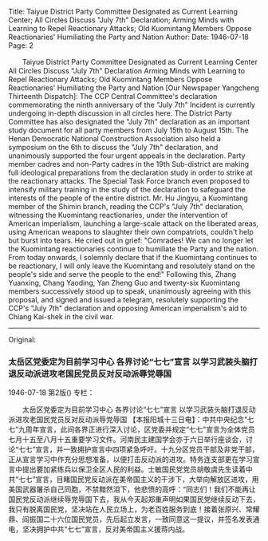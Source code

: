 Title: Taiyue District Party Committee Designated as Current Learning Center; All Circles Discuss "July 7th" Declaration; Arming Minds with Learning to Repel Reactionary Attacks; Old Kuomintang Members Oppose Reactionaries' Humiliating the Party and Nation
Author:
Date: 1946-07-18
Page: 2

　　Taiyue District Party Committee Designated as Current Learning Center
    All Circles Discuss "July 7th" Declaration
    Arming Minds with Learning to Repel Reactionary Attacks; Old Kuomintang Members Oppose Reactionaries' Humiliating the Party and Nation
    [Our Newspaper Yangcheng Thirteenth Dispatch]: The CCP Central Committee's declaration commemorating the ninth anniversary of the "July 7th" Incident is currently undergoing in-depth discussion in all circles here. The District Party Committee has also designated the "July 7th" declaration as an important study document for all party members from July 15th to August 15th. The Henan Democratic National Construction Association also held a symposium on the 6th to discuss the "July 7th" declaration, and unanimously supported the four urgent appeals in the declaration. Party member cadres and non-Party cadres in the 19th Sub-district are making full ideological preparations from the declaration study in order to strike at the reactionary attacks. The Special Task Force branch even proposed to intensify military training in the study of the declaration to safeguard the interests of the people of the entire district. Mr. Hu Jingyu, a Kuomintang member of the Shimin branch, reading the CCP's "July 7th" declaration, witnessing the Kuomintang reactionaries, under the intervention of American imperialism, launching a large-scale attack on the liberated areas, using American weapons to slaughter their own compatriots, couldn't help but burst into tears. He cried out in grief: "Comrades! We can no longer let the Kuomintang reactionaries continue to humiliate the Party and the nation. From today onwards, I solemnly declare that if the Kuomintang continues to be reactionary, I will only leave the Kuomintang and resolutely stand on the people's side and serve the people to the end!" Following this, Zhang Yuanxing, Chang Yaoding, Yan Zheng Guo and twenty-six Kuomintang members successively stood up to speak, unanimously agreeing with this proposal, and signed and issued a telegram, resolutely supporting the CCP's "July 7th" declaration and opposing American imperialism's aid to Chiang Kai-shek in the civil war.



<hr /> 

Original: 


### 太岳区党委定为目前学习中心  各界讨论“七七”宣言  以学习武装头脑打退反动派进攻老国民党员反对反动派辱党辱国

1946-07-18
第2版()
专栏：

　　太岳区党委定为目前学习中心
    各界讨论“七七”宣言
    以学习武装头脑打退反动派进攻老国民党员反对反动派辱党辱国
    【本报阳城十三日电】：中共中央纪念“七七”九周年宣言，此间各界正进行深入讨论，区党委并规定“七七”宣言为全体党员七月十五至八月十五重要学习文件。河南民主建国学会亦于六日举行座谈会，讨论“七七”宣言，并一致拥护宣言中四项紧急呼吁。十九分区党员干部及非党干部，正从宣言学习中作充分思想准备，以便打击反动派的进攻。特务连支部更在学习宣言中提出要加紧练兵以保卫全区人民的利益。士敏国民党党员胡敬虞先生读着中共“七七”宣言，目睹国民党反动派在美帝国主义的干涉下，大举向解放区进攻，用美国武器屠杀自己同胞，不禁黯然泪下，他悲愤的高呼：“同志们！我们不能再让国民党反动派继续辱党辱国下去，我从今天起郑重声明如果国民党继续反动下去，我只有脱离国民党，坚决站在人民立场上，为老百姓服务到底！接着张原兴、常耀鼎、阎振国二十六位国民党员，先后起立发言，一致同意这一提议，并签名发表通电，坚决拥护中共“七七”宣言，反对美帝国主义援蒋内战。
